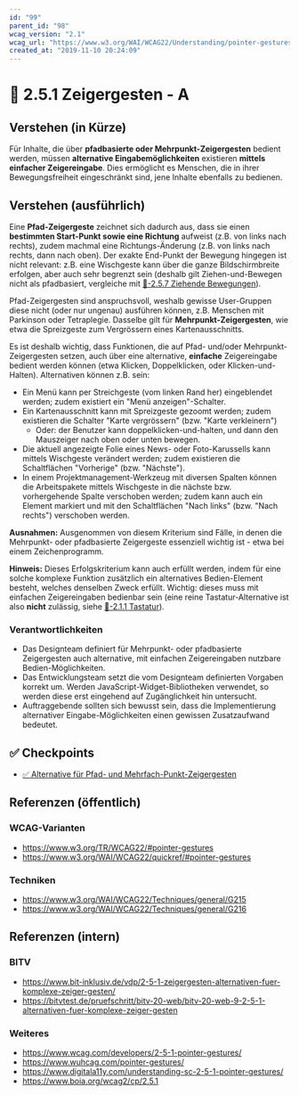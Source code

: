 ```yaml
---
id: "99"
parent_id: "98"
wcag_version: "2.1"
wcag_url: "https://www.w3.org/WAI/WCAG22/Understanding/pointer-gestures.html"
created_at: "2019-11-10 20:24:09"
---
```


# 📜 2.5.1 Zeigergesten - A

## Verstehen (in Kürze)

Für Inhalte, die über **pfadbasierte oder Mehrpunkt-Zeigergesten** bedient werden, müssen **alternative Eingabemöglichkeiten** existieren **mittels einfacher Zeigereingabe**. Dies ermöglicht es Menschen, die in ihrer Bewegungsfreiheit eingeschränkt sind, jene Inhalte ebenfalls zu bedienen.

## Verstehen (ausführlich)

Eine **Pfad-Zeigergeste** zeichnet sich dadurch aus, dass sie einen **bestimmten Start-Punkt sowie eine Richtung** aufweist (z.B. von links nach rechts), zudem machmal eine Richtungs-Änderung (z.B. von links nach rechts, dann nach oben). Der exakte End-Punkt der Bewegung hingegen ist nicht relevant: z.B. eine Wischgeste kann über die ganze Bildschirmbreite erfolgen, aber auch sehr begrenzt sein (deshalb gilt Ziehen-und-Bewegen nicht als pfadbasiert, vergleiche mit [📜-2.5.7 Ziehende Bewegungen](/de/wcag/2.5.7-ziehende-bewegungen)).

Pfad-Zeigergesten sind anspruchsvoll, weshalb gewisse User-Gruppen diese nicht (oder nur ungenau) ausführen können, z.B. Menschen mit Parkinson oder Tetraplegie. Dasselbe gilt für **Mehrpunkt-Zeigergesten**, wie etwa die Spreizgeste zum Vergrössern eines Kartenausschnitts.

Es ist deshalb wichtig, dass Funktionen, die auf Pfad- und/oder Mehrpunkt-Zeigergesten setzen, auch über eine alternative, **einfache** Zeigereingabe bedient werden können (etwa Klicken, Doppelklicken, oder Klicken-und-Halten). Alternativen können z.B. sein:

- Ein Menü kann per Streichgeste (vom linken Rand her) eingeblendet werden; zudem existiert ein "Menü anzeigen"-Schalter.
- Ein Kartenausschnitt kann mit Spreizgeste gezoomt werden; zudem existieren die Schalter "Karte vergrössern" (bzw. "Karte verkleinern")
    - Oder: der Benutzer kann doppelklicken-und-halten, und dann den Mauszeiger nach oben oder unten bewegen.
- Die aktuell angezeigte Folie eines News- oder Foto-Karussells kann mittels Wischgeste verändert werden; zudem existieren die Schaltflächen "Vorherige" (bzw. "Nächste").
- In einem Projektmanagement-Werkzeug mit diversen Spalten können die Arbeitspakete mittels Wischgeste in die nächste bzw. vorhergehende Spalte verschoben werden; zudem kann auch ein Element markiert und mit den Schaltflächen "Nach links" (bzw. "Nach rechts") verschoben werden.

**Ausnahmen:** Ausgenommen von diesem Kriterium sind Fälle, in denen die Mehrpunkt- oder pfadbasierte Zeigergeste essenziell wichtig ist - etwa bei einem Zeichenprogramm.

**Hinweis:** Dieses Erfolgskriterium kann auch erfüllt werden, indem für eine solche komplexe Funktion zusätzlich ein alternatives Bedien-Element besteht, welches denselben Zweck erfüllt. Wichtig: dieses muss mit einfachen Zeigereingaben bedienbar sein (eine reine Tastatur-Alternative ist also **nicht** zulässig, siehe [📜-2.1.1 Tastatur](/de/wcag/2.1.1-tastatur)).

### Verantwortlichkeiten

- Das Designteam definiert für Mehrpunkt- oder pfadbasierte Zeigergesten auch alternative, mit einfachen Zeigereingaben nutzbare Bedien-Möglichkeiten.
- Das Entwicklungsteam setzt die vom Designteam definierten Vorgaben korrekt um. Werden JavaScript-Widget-Bibliotheken verwendet, so werden diese erst eingehend auf Zugänglichkeit hin untersucht.
- Auftraggebende sollten sich bewusst sein, dass die Implementierung alternativer Eingabe-Möglichkeiten einen gewissen Zusatzaufwand bedeutet.

## ✅ Checkpoints

- [✅ Alternative für Pfad- und Mehrfach-Punkt-Zeigergesten](alternative-fuer-pfad-und-mehrfach-punkt-zeigergesten)

## Referenzen (öffentlich)

### WCAG-Varianten
- <https://www.w3.org/TR/WCAG22/#pointer-gestures>
- <https://www.w3.org/WAI/WCAG22/quickref/#pointer-gestures>

### Techniken
- <https://www.w3.org/WAI/WCAG22/Techniques/general/G215>
- <https://www.w3.org/WAI/WCAG22/Techniques/general/G216>

## Referenzen (intern)

### BITV
- <https://www.bit-inklusiv.de/vdp/2-5-1-zeigergesten-alternativen-fuer-komplexe-zeiger-gesten/>
- <https://bitvtest.de/pruefschritt/bitv-20-web/bitv-20-web-9-2-5-1-alternativen-fuer-komplexe-zeiger-gesten>

### Weiteres
- <https://www.wcag.com/developers/2-5-1-pointer-gestures/>
- <https://www.wuhcag.com/pointer-gestures/>
- <https://www.digitala11y.com/understanding-sc-2-5-1-pointer-gestures/>
- <https://www.boia.org/wcag2/cp/2.5.1>